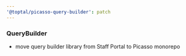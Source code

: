 ```yaml
---
'@toptal/picasso-query-builder': patch
---
```


### QueryBuilder

- move query builder library from Staff Portal to Picasso monorepo
